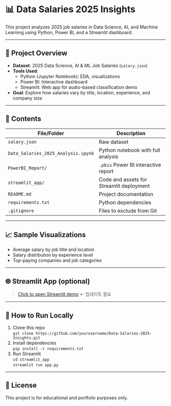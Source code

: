 # 📊 Data Salaries 2025 Insights

This project analyzes 2025 job salaries in Data Science, AI, and Machine Learning using Python, Power BI, and a Streamlit dashboard.

---

## 🚀 Project Overview

- **Dataset**: 2025 Data Science, AI & ML Job Salaries (`salary.json`)
- **Tools Used**:
  - Python (Jupyter Notebook): EDA, visualizations
  - Power BI: Interactive dashboard
  - Streamlit: Web app for audio-based classification demo
- **Goal**: Explore how salaries vary by title, location, experience, and company size

---

## 📂 Contents

| File/Folder | Description |
|-------------|-------------|
| `salary.json` | Raw dataset |
| `Data_Salaries_2025_Analysis.ipynb` | Python notebook with full analysis |
| `PowerBI_Report/` | `.pbix` Power BI interactive report |
| `streamlit_app/` | Code and assets for Streamlit deployment |
| `README.md` | Project documentation |
| `requirements.txt` | Python dependencies |
| `.gitignore` | Files to exclude from Git |

---

## 📈 Sample Visualizations

- Average salary by job title and location
- Salary distribution by experience level
- Top-paying companies and job categories

---

## 🌐 Streamlit App (optional)

> [Click to open Streamlit demo](https://your-app-url.streamlit.app) ← 업데이트 필요

---

## 📌 How to Run Locally

1. Clone this repo  
   `git clone https://github.com/yourusername/Data-Salaries-2025-Insights.git`
2. Install dependencies  
   `pip install -r requirements.txt`
3. Run Streamlit  
   `cd streamlit_app`  
   `streamlit run app.py`

---

## 🔖 License

This project is for educational and portfolio purposes only.
